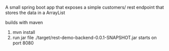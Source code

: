 A small spring boot app that exposes a simple customers/ rest endpoint that stores the data in a ArrayList

builds with maven 

1. mvn install
2. run jar file ./target/rest-demo-backend-0.0.1-SNAPSHOT.jar starts on port 8080
